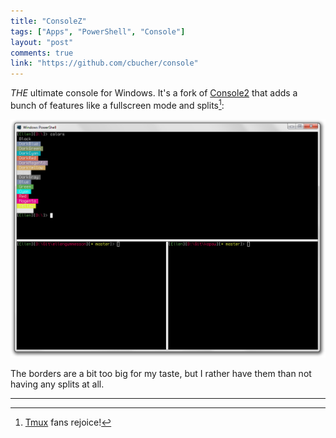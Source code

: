```yaml
---
title: "ConsoleZ"
tags: ["Apps", "PowerShell", "Console"]
layout: "post"
comments: true
link: "https://github.com/cbucher/console"
---
```


*THE* ultimate console for Windows. It's a fork of
[Console2](http://sourceforge.net/projects/console/) that adds a bunch of
features like a fullscreen mode and splits[^20130827-1]:

[![ConsoleZ](/images/2013/08/27/consolez.png)](/images/2013/08/27/consolez.png)

The borders are a bit too big for my taste, but I rather have them than not
having any splits at all.

* * *

[^20130827-1]: [Tmux](http://tmux.sourceforge.net/) fans rejoice!
